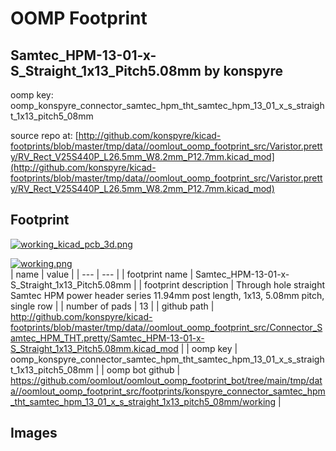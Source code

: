 # OOMP Footprint  
## Samtec_HPM-13-01-x-S_Straight_1x13_Pitch5.08mm  by konspyre  
  
oomp key: oomp_konspyre_connector_samtec_hpm_tht_samtec_hpm_13_01_x_s_straight_1x13_pitch5_08mm  
  
source repo at: [http://github.com/konspyre/kicad-footprints/blob/master/tmp/data//oomlout_oomp_footprint_src/Varistor.pretty/RV_Rect_V25S440P_L26.5mm_W8.2mm_P12.7mm.kicad_mod](http://github.com/konspyre/kicad-footprints/blob/master/tmp/data//oomlout_oomp_footprint_src/Varistor.pretty/RV_Rect_V25S440P_L26.5mm_W8.2mm_P12.7mm.kicad_mod)  
## Footprint  
  
[![working_kicad_pcb_3d.png](working_kicad_pcb_3d_600.png)](working_kicad_pcb_3d.png)  
  
[![working.png](working_600.png)](working.png)  
| name | value | 
| --- | --- | 
| footprint name | Samtec_HPM-13-01-x-S_Straight_1x13_Pitch5.08mm | 
| footprint description | Through hole straight Samtec HPM power header series 11.94mm post length, 1x13, 5.08mm pitch, single row | 
| number of pads | 13 | 
| github path | http://github.com/konspyre/kicad-footprints/blob/master/tmp/data//oomlout_oomp_footprint_src/Connector_Samtec_HPM_THT.pretty/Samtec_HPM-13-01-x-S_Straight_1x13_Pitch5.08mm.kicad_mod | 
| oomp key | oomp_konspyre_connector_samtec_hpm_tht_samtec_hpm_13_01_x_s_straight_1x13_pitch5_08mm | 
| oomp bot github | https://github.com/oomlout/oomlout_oomp_footprint_bot/tree/main/tmp/data//oomlout_oomp_footprint_src/footprints/konspyre_connector_samtec_hpm_tht_samtec_hpm_13_01_x_s_straight_1x13_pitch5_08mm/working | 
## Images  
